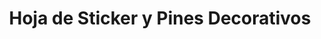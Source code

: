 ---
title: "Hoja de Sticker y Pines Decorativos"
price: 5000
currency: "COP"
available: true
destacado: false
fecha: 2025-06-06
tags:
  - stickers
  - pines
  - kawaii
  - decoración
description: |
  Decora tus termos, cuadernos, accesorios, organizadores y más con estos hermosos Stickers y Pines Kawaii.  

  ✓ 𝗜𝗻𝗰𝗹𝘂𝘆𝗲:  
  1 Hoja de Stickers Kawaii  
  4 Pines
---